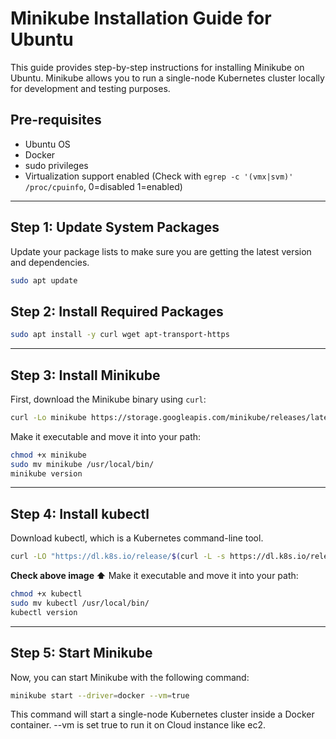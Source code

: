 # Minikube Installation Guide for Ubuntu
This guide provides step-by-step instructions for installing Minikube on Ubuntu. Minikube allows you to run a single-node Kubernetes cluster locally for development and testing purposes.

## Pre-requisites

* Ubuntu OS
* Docker
* sudo privileges
* Virtualization support enabled (Check with `egrep -c '(vmx|svm)' /proc/cpuinfo`, 0=disabled 1=enabled) 

---

## Step 1: Update System Packages

Update your package lists to make sure you are getting the latest version and dependencies.
```bash
sudo apt update
```


## Step 2: Install Required Packages

```bash
sudo apt install -y curl wget apt-transport-https
```

---

## Step 3: Install Minikube

First, download the Minikube binary using `curl`:
```bash
curl -Lo minikube https://storage.googleapis.com/minikube/releases/latest/minikube-linux-amd64
```

Make it executable and move it into your path:
```bash
chmod +x minikube
sudo mv minikube /usr/local/bin/
minikube version
```

---

## Step 4: Install kubectl

Download kubectl, which is a Kubernetes command-line tool.
```bash
curl -LO "https://dl.k8s.io/release/$(curl -L -s https://dl.k8s.io/release/stable.txt)/bin/linux/amd64/kubectl"
```
**Check above image ⬆️**
Make it executable and move it into your path:
```bash
chmod +x kubectl
sudo mv kubectl /usr/local/bin/
kubectl version
```


---

## Step 5: Start Minikube

Now, you can start Minikube with the following command:

```bash
minikube start --driver=docker --vm=true 
```

This command will start a single-node Kubernetes cluster inside a Docker container. --vm is set true to run it on Cloud instance like ec2.
